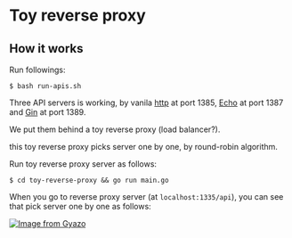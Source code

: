 # Toy reverse proxy

## How it works

Run followings:

```shell
$ bash run-apis.sh
```

Three API servers is working, by vanila [http](https://golang.org/pkg/net/http/) at port 1385, [Echo](https://github.com/labstack/echo) at port 1387 and [Gin](https://github.com/gin-gonic/gin) at port 1389.

We put them behind a toy reverse proxy (load balancer?). 

this toy reverse proxy picks server one by one, by round-robin algorithm.

Run toy reverse proxy server as follows:

```shell
$ cd toy-reverse-proxy && go run main.go
```

When you go to reverse proxy server (at `localhost:1335/api`), you can see that pick server one by one as follows:

[![Image from Gyazo](https://i.gyazo.com/94e2a24b1be2596cae4c02b93d2ad57f.gif)](https://gyazo.com/94e2a24b1be2596cae4c02b93d2ad57f)
